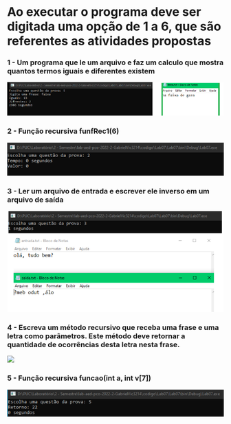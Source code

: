 # Ao executar o programa deve ser digitada uma opção de 1 a 6, que são referentes as atividades propostas

### 1 - Um programa que le um arquivo e faz um calculo que mostra quantos termos iguais e diferentes existem
<img src="Lab07Print/atv1 pt1.png"/>

### 2 - Função recursiva funfRec1(6)
<img src="Lab07Print/atv2.png"/>

### 3 - Ler um arquivo de entrada e escrever ele inverso em um arquivo de saída
<img src="Lab07Print/atv3.png"/>

### 4 - Escreva um método recursivo que receba uma frase e uma letra como parâmetros. Este método deve retornar a quantidade de ocorrências desta letra nesta frase.
<img src="Lab07Print/atv4.png"/>

### 5 - Função recursiva funcao(int a, int v[7])
<img src="Lab07Print/atv5.png"/>

